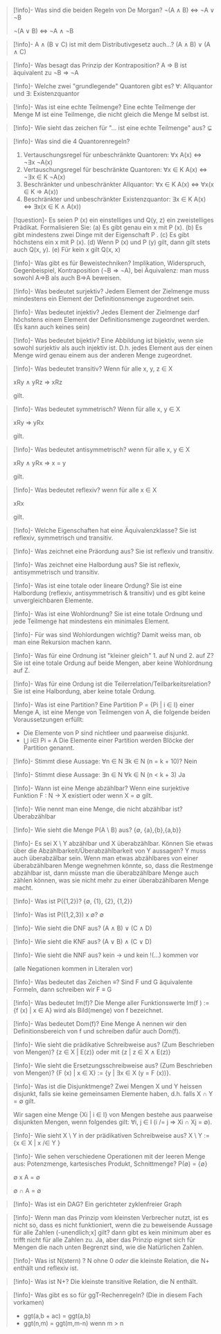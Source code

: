 
> [!info]- Was sind die beiden Regeln von De Morgan?
> ¬(A ∧ B) ⇔ ¬A ∨ ¬B
> 
> ¬(A ∨ B) ⇔ ¬A ∧ ¬B

> [!info]- A ∧ (B ∨ C) ist mit dem Distributivgesetz auch...?
> (A ∧ B) ∨ (A ∧ C)

> [!info]- Was besagt das Prinzip der Kontraposition?
> A ⇒ B ist äquivalent zu ¬B ⇒ ¬A

> [!info]- Welche zwei "grundlegende" Quantoren gibt es?
> ∀: Allquantor und ∃: Existenzquantor

> [!info]- Was ist eine echte Teilmenge?
> Eine echte Teilmenge der Menge M ist eine Teilmenge, die nicht gleich die Menge M selbst ist.

> [!info]- Wie sieht das zeichen für "... ist eine echte Teilmenge" aus?
> ⊊

> [!info]- Was sind die 4 Quantorenregeln?
> 1. Vertauschungsregel für unbeschränkte Quantoren: ∀x A(x) ⇔ ¬∃x ¬A(x) 
> 2. Vertauschungsregel für beschränkte Quantoren: ∀x ∈ K A(x) ⇔ ¬∃x ∈ K ¬A(x) 
> 3. Beschränkter und unbeschränkter Allquantor: ∀x ∈ K A(x) ⇔ ∀x(x ∈ K ⇒ A(x))
> 4. Beschränkter und unbeschränkter Existenzquantor: ∃x ∈ K A(x) ⇔ ∃x(x ∈ K ∧ A(x))

> [!question]- Es seien P (x) ein einstelliges und Q(y, z) ein zweistelliges Prädikat. Formalisieren Sie: (a) Es gibt genau ein x mit P (x). (b) Es gibt mindestens zwei Dinge mit der Eigenschaft P . (c) Es gibt höchstens ein x mit P (x). (d) Wenn P (x) und P (y) gilt, dann gilt stets auch Q(x, y). (e) Für kein x gilt Q(x, x)

> [!info]- Was gibt es für Beweistechniken?
> Implikation, Widerspruch, Gegenbeispiel, Kontraposition (¬B ⇒ ¬A), bei Äquivalenz: man muss sowohl A⇒B als auch B⇒A beweisen.

> [!info]- Was bedeutet surjektiv?
> Jedem Element der Zielmenge muss mindestens ein Element der Definitionsmenge zugeordnet sein.

> [!info]- Was bedeutet injektiv?
>  Jedes Element der Zielmenge darf höchstens einem Element der Definitionsmenge zugeordnet werden. (Es kann auch keines sein)

> [!info]- Was bedeutet bijektiv?
> Eine Abbildung ist bijektiv, wenn sie sowohl surjektiv als auch injektiv ist. D.h. jedes Element aus der einen Menge wird genau einem aus der anderen Menge zugeordnet.

> [!info]- Was bedeutet transitiv?
> Wenn für alle x, y, z ∈ X
> 
> xRy ∧ yRz ⇒ xRz
> 
> gilt.

> [!info]- Was bedeutet symmetrisch?
> Wenn für alle x, y ∈ X
> 
> xRy ⇒ yRx
> 
> gilt.

> [!info]- Was bedeutet antisymmetrisch?
> wenn für alle x, y ∈ X
> 
> xRy ∧ yRx ⇒ x = y
> 
> gilt.

> [!info]- Was bedeutet reflexiv?
> wenn für alle x ∈ X
> 
> xRx
> 
> gilt.

> [!info]- Welche Eigenschaften hat eine Äquivalenzklasse?
> Sie ist reflexiv, symmetrisch und transitiv.

> [!info]- Was zeichnet eine Präordung aus?
> Sie ist reflexiv und transitiv.

> [!info]- Was zeichnet eine Halbordung aus?
> Sie ist reflexiv, antisymmetrisch und transitiv.

> [!info]- Was ist eine totale oder lineare Ordung?
> Sie ist eine Halbordung (reflexiv, antisymmetrisch & transitiv) und es gibt keine unvergleichbaren Elemente.

> [!info]- Was ist eine Wohlordnung?
> Sie ist eine totale Ordnung und jede Teilmenge hat mindestens ein minimales Element.

> [!info]- Für was sind Wohlordungen wichtig?
> Damit weiss man, ob man eine Rekursion machen kann.

> [!info]- Was für eine Ordnung ist "kleiner gleich" 1. auf N und 2. auf Z?
> Sie ist eine totale Ordung auf beide Mengen, aber keine Wohlordnung auf Z.

> [!info]- Was für eine Ordung ist die Teilerrelation/Teilbarkeitsrelation?
> Sie ist eine Halbordung, aber keine totale Ordung.

> [!info]- Was ist eine Partition?
> Eine Partition P = {Pi | i ∈ I} einer Menge A, ist eine Menge von Teilmengen von A, die folgende beiden Voraussetzungen erfüllt: 
> - Die Elemente von P sind nichtleer und paarweise disjunkt. 
> - ⋃ i∈I Pi = A Die Elemente einer Partition werden Blöcke der Partition genannt.

> [!info]- Stimmt diese Aussage: ∀n ∈ N ∃k ∈ N (n = k + 10)?
> Nein

> [!info]- Stimmt diese Aussage: ∃n ∈ N ∀k ∈ N (n < k + 3)
> Ja

> [!info]- Wann ist eine Menge abzählbar?
> Wenn eine surjektive Funktion F : N → X existiert oder wenn X = ∅ gilt.

> [!info]- Wie nennt man eine Menge, die nicht abzählbar ist?
> Überabzählbar

> [!info]- Wie sieht die Menge P(A \ B) aus?
> {∅, {a},{b},{a,b}}

> [!info]- Es sei X \ Y abzählbar und X überabzählbar. Können Sie etwas über die Abzählbarkeit/Überabzählbarkeit von Y aussagen?
> Y muss auch überabzälbar sein. Wenn man etwas abzählbares von einer überabzählbaren Menge wegnehmen könnte, so, dass die Restmenge abzählbar ist, dann müsste man die überabzählbare Menge auch zählen können, was sie nicht mehr zu einer überabzählbaren Menge macht.

> [!info]- Was ist P({1,2})?
> {∅, {1}, {2}, {1,2}}

> [!info]- Was ist P({1,2,3}) x ∅?
> ∅

> [!info]- Wie sieht die DNF aus?
> (A ∧ B) ∨ (C ∧ D)

> [!info]- Wie sieht die KNF aus?
> (A ∨ B) ∧ (C ∨ D)

> [!info]- Wie sieht die NNF aus?
> kein → und kein !(...) kommen vor
> 
> (alle Negationen kommen in Literalen vor)

> [!info]- Was bedeutet das Zeichen ≡?
> Sind F und G äquivalente Formeln, dann schreiben wir F ≡ G

> [!info]- Was bedeutet Im(f)?
> Die Menge aller Funktionswerte Im(f ) := {f (x) | x ∈ A} wird als Bild(menge) von f bezeichnet.

> [!info]- Was bedeutet Dom(f)?
> Eine Menge A nennen wir den Definitionsbereich von f und schreiben dafür auch Dom(f).

> [!info]- Wie sieht die prädikative Schreibweise aus? (Zum Beschrieben von Mengen)?
> {z ∈ X | E(z)} oder mit {z | z ∈ X ∧ E(z)}

> [!info]- Wie sieht die Ersetzungsschreibweise aus? (Zum Beschrieben von Mengen)?
> {F (x) | x ∈ X} := {y | ∃x ∈ X (y = F (x))}.

> [!info]- Was ist die Disjunktmenge?
> Zwei Mengen X und Y heissen disjunkt, falls sie keine gemeinsamen Elemente haben, d.h. falls X ∩ Y = ∅ gilt.
> 
> Wir sagen eine Menge {Xi | i ∈ I} von Mengen bestehe aus paarweise disjunkten Mengen, wenn folgendes gilt: ∀i, j ∈ I (i /= j ⇒ Xi ∩ Xj = ∅).

> [!info]- Wie sieht X \ Y in der prädikativen Schreibweise aus?
> X \ Y := {x ∈ X | x /∈ Y }

> [!info]- Wie sehen verschiedene Operationen mit der leeren Menge aus: Potenzmenge, kartesisches Produkt, Schnittmenge?
> P(∅) = {∅}
> 
> ∅ x A = ∅
> 
> ∅ ∩ A = ∅

> [!info]- Was ist ein DAG?
> Ein gerichteter zyklenfreier Graph

> [!info]- Wenn man das Prinzip vom kleinsten Verbrecher nutzt, ist es nicht so, dass es nicht funktioniert, wenn die zu beweisende Aussage für alle Zahlen (-unendlich;x] gilt? dann gibt es kein minimum aber es trifft nicht für alle Zahlen zu.
> Ja, aber das Prinzip eignet sich für Mengen die nach unten Begrenzt sind, wie die Natürlichen Zahlen.

> [!info]- Was ist N(stern) ?
> N ohne 0 *oder* die kleinste Relation, die N+ enthält und reflexiv ist.

> [!info]- Was ist N+?
> Die kleinste transitive Relation, die N enthält.

> [!info]- Was gibt es so für ggT-Rechenregeln? (Die in diesem Fach vorkamen)
> - ggt(a,b + ac) = ggt(a,b)
> - ggt(n,m) = ggt(m,m-n) wenn m > n

